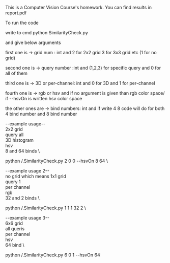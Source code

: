 This is a Computer Vision Course's homework.
You can find results in report.pdf

To run the code

write to cmd python SimilarityCheck.py 

and give below arguments 

first one is -> grid num : int and 2 for 2x2 grid  3 for 3x3 grid etc  (1 for no grid)

second one is -> query number :int  and (1,2,3) for specific query and 0 for all of them

third one is -> 3D or per-channel: int  and 0 for 3D and 1 for per-channel

fourth one is -> rgb or hsv and if no argument is given than rgb color space/ if --hsvOn is written hsv color space

the other ones are -> bind numbers: int and  if write 4 8   code will do for both 4 bind number and 8 bind number


--example usage-- \
2x2 grid \
query all \
3D histogram \
hsv \
8 and 64 binds \

python /.SimilarityCheck.py 2 0 0 --hsvOn 8 64 \


--example usage 2-- \
no grid which means 1x1 grid \
query 1 \
per channel \
rgb \
32 and 2 binds \

python /.SimilarityCheck.py 1 1 1 32 2  \


--example usage 3-- \
6x6 grid \
all queris \
per channel \
hsv \
64 bind \

python /.SimilarityCheck.py 6 0 1 --hsvOn 64



